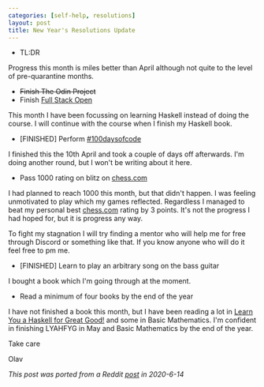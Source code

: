 ```yaml
---
categories: [self-help, resolutions]
layout: post
title: New Year's Resolutions Update
---
```


* TL:DR

Progress this month is miles better than April although not quite to the level of pre-quarantine months.

* ~~Finish The Odin Project~~
* Finish [Full Stack Open](https://fullstackopen.com/en/)

This month I have been focussing on learning Haskell instead of doing the course. I will continue with the course when I finish my Haskell book.

* \[FINISHED\] Perform [#100daysofcode](https://twitter.com/olebullsplass)

I finished this the 10th April and took a couple of days off afterwards. I'm doing another round, but I won't be writing about it here.

* Pass 1000 rating on blitz on [chess.com](https://chess.com/)

I had planned to reach 1000 this month, but that didn't happen. I was feeling unmotivated to play which my games reflected. Regardless I managed to beat my personal best [chess.com](https://chess.com) rating by 3 points. It's not the progress I had hoped for, but it is progress any way.

To fight my stagnation I will try finding a mentor who will help me for free through Discord or something like that. If you know anyone who will do it feel free to pm me.

* \[FINISHED\] Learn to play an arbitrary song on the bass guitar

I bought a book which I'm going through at the moment.

* Read a minimum of four books by the end of the year

I have not finished a book this month, but I have been reading a lot in [Learn You a Haskell for Great Good!](http://learnyouahaskell.com/) and some in Basic Mathematics. I'm confident in finishing LYAHFYG in May and Basic Mathematics by the end of the year.

Take care

Olav

*This post was ported from a Reddit [post](https://www.reddit.com/r/newyearsresolutions/comments/gbfct0/1_may_update/) in 2020-6-14*
